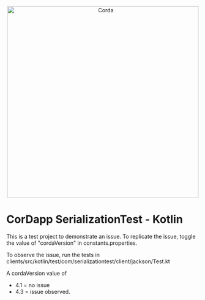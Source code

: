 <p align="center">
  <img src="https://www.corda.net/wp-content/uploads/2016/11/fg005_corda_b.png" alt="Corda" width="500">
</p>

# CorDapp SerializationTest - Kotlin

This is a test project to demonstrate an issue. To replicate the issue, toggle the value of "cordaVersion" in constants.properties.

To observe the issue, run the tests in clients/src/kotlin/test/com/serializationtest/client/jackson/Test.kt

A cordaVersion value of
- 4.1 = no issue
- 4.3 = issue observed.

